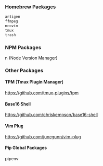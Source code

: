 ### Homebrew Packages

```sh
antigen
ffmpeg
neovim
tmux
trash
```

### NPM Packages

n (Node Version Manager)

### Other Packages

#### TPM (Tmux Plugin Manager)
https://github.com/tmux-plugins/tpm

#### Base16 Shell
https://github.com/chriskempson/base16-shell

#### Vim Plug
https://github.com/junegunn/vim-plug

#### Pip Global Packages

pipenv
